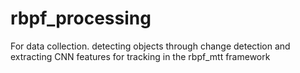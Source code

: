 # rbpf_processing
For data collection. detecting objects through change detection and extracting CNN features for tracking in the rbpf_mtt framework
